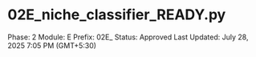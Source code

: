 # 02E_niche_classifier_READY.py

Phase: 2
Module: E
Prefix: 02E_
Status: Approved
Last Updated: July 28, 2025 7:05 PM (GMT+5:30)